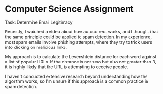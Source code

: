 # Computer Science Assignment

Task: Determine Email Legitimacy

Recently, I watched a video about how autocorrect works, and I thought that the same principle could be applied to spam detection. In my experience, most spam emails involve phishing attempts, where they try to trick users into clicking on malicious links.

My approach is to calculate the Levenshtein distance for each word against a list of popular URLs. If the distance is not zero but also not greater than 3, it is highly likely that the URL is attempting to deceive people.

I haven't conducted extensive research beyond understanding how the algorithm works, so I'm unsure if this approach is a common practice in spam detection.

